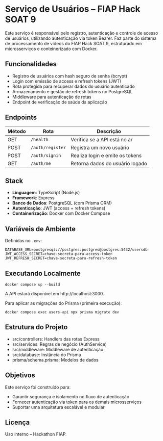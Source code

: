 # Serviço de Usuários – FIAP Hack SOAT 9

Este serviço é responsável pelo registro, autenticação e controle de acesso de usuários, utilizando autenticação via token Bearer. Faz parte do sistema de processamento de vídeos do FIAP Hack SOAT 9, estruturado em microsserviços e conteinerizado com Docker.

## Funcionalidades

- Registro de usuários com hash seguro de senha (bcrypt)
- Login com emissão de access e refresh tokens (JWT)
- Rota protegida para recuperar dados do usuário autenticado
- Armazenamento e gestão de refresh tokens no PostgreSQL
- Middleware para autenticação de rotas
- Endpoint de verificação de saúde da aplicação

## Endpoints

| Método | Rota               | Descrição                          |
|--------|--------------------|------------------------------------|
| GET    | `/health`          | Verifica se a API está no ar       |
| POST   | `/auth/register`   | Registra um novo usuário           |
| POST   | `/auth/signin`     | Realiza login e emite os tokens    |
| GET    | `/auth/me`         | Retorna dados do usuário logado    |

## Stack

- **Linguagem**: TypeScript (Node.js)
- **Framework**: Express
- **Banco de Dados**: PostgreSQL (com Prisma ORM)
- **Autenticação**: JWT (access + refresh tokens)
- **Containerização**: Docker com Docker Compose

## Variáveis de Ambiente

Definidas no `.env`:

```env
DATABASE_URL=postgresql://postgres:postgres@postgres:5432/usersdb
JWT_ACCESS_SECRET=chave-secreta-para-access-token
JWT_REFRESH_SECRET=chave-secreta-para-refresh-token
```

## Executando Localmente
```
docker compose up --build
```

A API estará disponível em http://localhost:3000.

Para aplicar as migrações do Prisma (primeira execução):

```
docker compose exec users-api npx prisma migrate dev
```

## Estrutura do Projeto
- src/controllers: Handlers das rotas Express
- src/services: Regras de negócio (AuthService)
- src/middleware: Middleware de autenticação
- src/database: Instância do Prisma
- prisma/schema.prisma: Modelos de dados

## Objetivos

Este serviço foi construído para:
- Garantir segurança e isolamento no fluxo de autenticação
- Fornecer autenticação via token para os demais microsserviços
- Suportar uma arquitetura escalável e modular

## Licença

Uso interno – Hackathon FIAP.